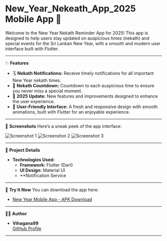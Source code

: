 # New_Year_Nekeath_App_2025 Mobile App 🎉

Welcome to the New Year Nekath Reminder App for 2025! This app is designed to help users stay updated on auspicious times (nekath) and special events for the Sri Lankan New Year, with a smooth and modern user interface built with Flutter.

---

✨ **Features**
- 🗓️ **Nekath Notifications:** Receive timely notifications for all important New Year nekath times.
- 📅 **Nekath Countdown:** Countdown to each auspicious time to ensure you never miss a special moment.
- 🔮 **2025 Update:** New features and improvements designed to enhance the user experience.
- 🎉 **User-Friendly Interface:** A fresh and responsive design with smooth animations, built with Flutter for an enjoyable experience.

---

📱 **Screenshots**
Here’s a sneak peek of the app interface:

![Screenshot 1](path_to_screenshot1)
![Screenshot 2](path_to_screenshot2)
![Screenshot 3](path_to_screenshot3)

---

📂 **Project Details**
- **Technologies Used:**
  - **Framework:** Flutter (Dart)
  - **UI Design:** Material UI
  - **Notification Service
  
---
  
🚀 **Try It Now**
You can download the app here:
- [New Year Mobile App - APK Download](link_to_apk)

---

👨‍💻 **Author**
- **Vihagana99**  
  [GitHub Profile](link_to_github)

---
